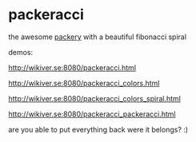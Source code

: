 # packeracci
the awesome <a href="http://packery.metafizzy.co">packery</a> with a beautiful fibonacci spiral

demos: 

http://wikiver.se:8080/packeracci.html

http://wikiver.se:8080/packeracci_colors.html

http://wikiver.se:8080/packeracci_colors_spiral.html

http://wikiver.se:8080/packeracci_packeracci.html

are you able to put everything back were it belongs? :) 
